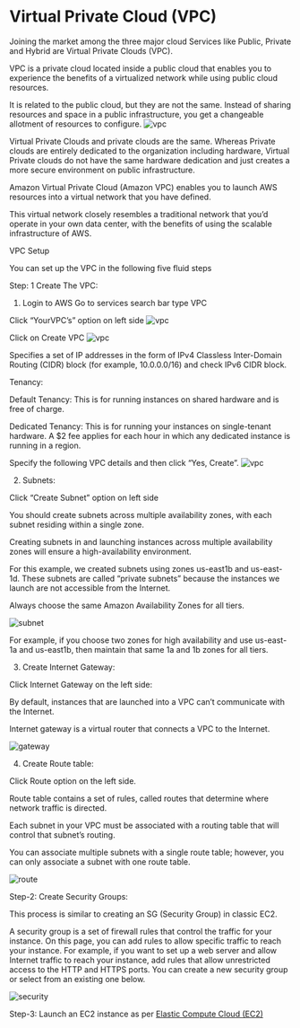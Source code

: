 # Virtual Private Cloud (VPC)

Joining the market among the three major cloud Services like Public, Private and Hybrid are Virtual Private Clouds (VPC).

VPC is a private cloud located inside a public cloud that enables you to experience the benefits of a virtualized network while using public cloud resources.

It is related to the public cloud, but they are not the same. Instead of sharing resources and space in a public infrastructure, you get a changeable allotment of resources to configure.
![vpc](/images/vpc.jpg)

Virtual Private Clouds and private clouds are the same. Whereas Private clouds are entirely dedicated to the organization including hardware, Virtual Private clouds do not have the same hardware dedication and just creates a more secure environment on public infrastructure.

Amazon Virtual Private Cloud (Amazon VPC) enables you to launch AWS resources into a virtual network that you have defined.

This virtual network closely resembles a traditional network that you’d operate in your own data center, with the benefits of using the scalable infrastructure of AWS.
 
VPC Setup

You can set up the VPC in the following five fluid steps

Step: 1 Create The VPC:

1) Login to AWS Go to services search bar type VPC

Click “YourVPC’s” option on left side
![vpc](/images/createvpc1.png)

Click on Create VPC
![vpc](/images/createvpc2.png)

Specifies a set of IP addresses in the form of IPv4 Classless Inter-Domain Routing (CIDR)  block (for example, 10.0.0.0/16) and check IPv6 CIDR block.

Tenancy:

Default Tenancy: This is for running instances on shared hardware and is free of charge.

Dedicated Tenancy: This is for running your instances on single-tenant hardware. A $2 fee applies for each hour in which any dedicated instance is running in a region.

Specify the following VPC details and then click “Yes, Create”.
![vpc](/images/createvpc3.png)

2) Subnets:

Click “Create Subnet” option on left side

You should create subnets across multiple availability zones, with each subnet residing within a single zone.

Creating subnets in and launching instances across multiple availability zones will ensure a high-availability environment.

For this example, we created subnets using zones us-east1b and us-east-1d. These subnets are called “private subnets” because the instances we launch are not accessible from the Internet.

Always choose the same Amazon Availability Zones for all tiers.

![subnet](/images/subnet.png)

For example, if you choose two zones for high availability and use us-east-1a and us-east1b, then maintain that same 1a and 1b zones for all tiers.

3) Create Internet Gateway:

Click Internet Gateway on the left side:

By default, instances that are launched into a VPC can’t communicate with the Internet.

Internet gateway is a virtual router that connects a VPC to the Internet.

![gateway](/images/gateway.png)

4) Create Route table:

Click Route option on the left side.

Route table contains a set of rules, called routes that determine where network traffic is directed.

Each subnet in your VPC must be associated with a routing table that will control that subnet’s routing.

You can associate multiple subnets with a single route table; however, you can only associate a subnet with one route table.

![route](/images/route.png)

Step-2: Create Security Groups:

This process is similar to creating an SG (Security Group) in classic EC2.

A security group is a set of firewall rules that control the traffic for your instance. On this page, you can add rules to allow specific traffic to reach your instance. For example, if you want to set up a web server and allow Internet traffic to reach your instance, add rules that allow unrestricted access to the HTTP and HTTPS ports. You can create a new security group or select from an existing one below.

![security](/images/security.png)

Step-3: Launch an EC2 instance as per [Elastic Compute Cloud (EC2)](ec2/README.md)


